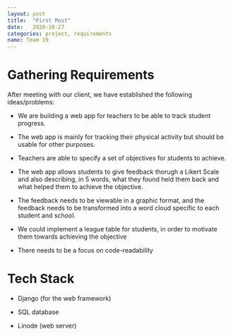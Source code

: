 ```yaml
---
layout: post
title:  "First Post"
date:   2020-10-27
categories: project, requirements
name: Team 19
---
```


# Gathering Requirements

After meeting with our client, we have established the following ideas/problems:

- We are building a web app for teachers to be able to track student progress.

- The web app is mainly for tracking their physical activity but should be usable for other purposes.

- Teachers are able to specify a set of objectives for students to achieve.

- The web app allows students to give feedback thorugh a Likert Scale and also describing, in 5 words, what they found held them back and what helped them to achieve the objective.

- The feedback needs to be viewable in a graphic format, and the feedback needs to be transformed into a word cloud specific to each student and school.

- We could implement a league table for students, in order to motivate them towards achieving the objective

- There needs to be a focus on code-readability

# Tech Stack

- Django (for the web framework)

- SQL database

- Linode (web server)